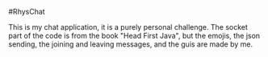 #RhysChat

This is my chat application, it is a purely personal challenge.
The socket part of the code is from the book "Head First Java", but the emojis, the json sending, the joining and leaving messages, and the guis are made by me.